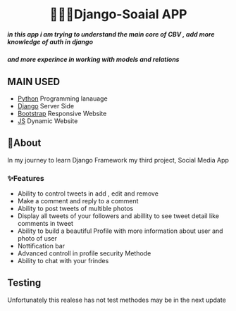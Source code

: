<h1 align="center">👩🏻‍💻Django-Soaial APP </h1>

##### in this app i am trying to understand the main core of CBV , add more knowledge of auth in django
##### and more experince in working with models and relations

## MAIN USED 

* [Python](https://www.python.org/) Programming lanauage
* [Django](https://www.djangoproject.com/) Server Side
* [Bootstrap](https://getbootstrap.com/) Responsive Website
* [JS](https://www.javascript.com/) Dynamic Website

##  📝About 
In my journey to learn Django Framework my third project, Social Media App

### ✨Features 

* Ability to control tweets in add , edit and remove
* Make a comment and reply to a comment 
* Ability to post tweets of multible photos 
* Display all tweets of your followers and abillity to see tweet detail like comments in tweet 
* Ability to build a beautiful Profile with more information about user and photo of user
* Nottification bar 
* Advanced controll in profile security Methode
* Ability to chat with your frindes

## Testing 
Unfortunately this realese has not test methodes may be in the next update

